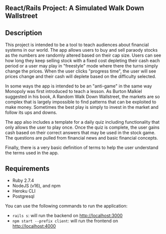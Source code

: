 ## React/Rails Project: A Simulated Walk Down Wallstreet

## Description

This project is intended to be a tool to teach  audiences about financial systems in our world. The app allows users to buy and sell paraody stocks as the numbers are randomly altered based on their cap size. Users can see how long they keep selling stock with a fixed cost depleting their cash each period or a user may play in "freestyle" mode where there the turns simply change the prices. When the user clicks "progress time", the user will see prices change and their cash will deplete based on the difficulty selected. 

In some ways the app is intended to be an "anti-game" in the same way Monopoly was first introduced to teach a lesson. As Burton Malkiel suggested in his book, A Random Walk Down Wallstreet, the markets are so complex that is largely impossible to find patterns that can be exploited to make money. Sometimes the best play is simply to invest in the market and follow its ups and downs. 

The app also includes a template for a daily quiz including functionality that only allows the user to play once. Once the quiz is complete, the user gains cash based on their correct answers that may be used in the stock game. The questions are pulled from financial news and basic financial concepts. 

Finally, there is a very basic definition of terms to help the user understand the terms used in the app.


## Requirements

- Ruby 2.7.4
- NodeJS (v16), and npm
- Heroku CLI
- Postgresql


You can use the following commands to run the application:

- `rails s`: will run the backend on [http://localhost:3000](http://localhost:3000)
- `npm start --prefix client`: will run the frontend on
  [http://localhost:4000](http://localhost:4000)





